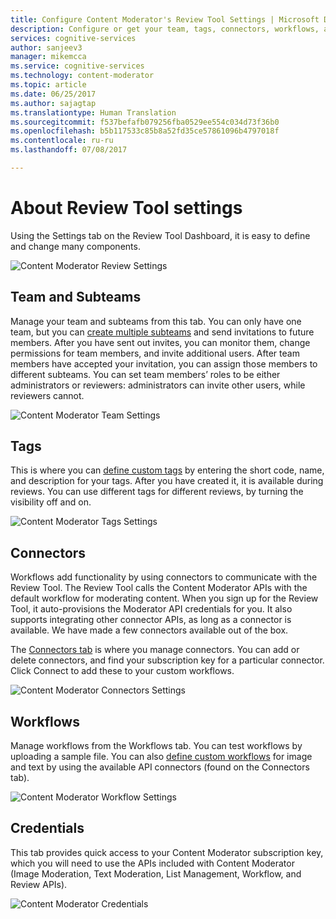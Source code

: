 ```yaml
---
title: Configure Content Moderator's Review Tool Settings | Microsoft Docs
description: Configure or get your team, tags, connectors, workflows, and credentials.
services: cognitive-services
author: sanjeev3
manager: mikemcca
ms.service: cognitive-services
ms.technology: content-moderator
ms.topic: article
ms.date: 06/25/2017
ms.author: sajagtap
ms.translationtype: Human Translation
ms.sourcegitcommit: f537befafb079256fba0529ee554c034d73f36b0
ms.openlocfilehash: b5b117533c85b8a52fd35ce57861096b4797018f
ms.contentlocale: ru-ru
ms.lasthandoff: 07/08/2017

---
```


# <a name="about-review-tool-settings"></a>About Review Tool settings #

Using the Settings tab on the Review Tool Dashboard, it is easy to define and change many components.

![Content Moderator Review Settings](images/settings-1.png)

## <a name="team-and-subteams"></a>Team and Subteams ## 

Manage your team and subteams from this tab. You can only have one team, but you can [create multiple subteams](subteams.md) and send invitations to future members. After you have sent out invites, you can monitor them, change permissions for team members, and invite additional users. After team members have accepted your invitation, you can assign those members to different subteams. You can set team members’ roles to be either administrators or reviewers: administrators can invite other users, while reviewers cannot.

![Content Moderator Team Settings](images/settings-2-team.png)

## <a name="tags"></a>Tags ##

This is where you can [define custom tags](tags.md) by entering the short code, name, and description for your tags. After you have created it, it is available during reviews. You can use different tags for different reviews, by turning the visibility off and on.

![Content Moderator Tags Settings](images/settings-3-tags.png)

## <a name="connectors"></a>Connectors ##

Workflows add functionality by using connectors to communicate with the Review Tool. The Review Tool calls the Content Moderator APIs with the default workflow for moderating content. When you sign up for the Review Tool, it auto-provisions the Moderator API credentials for you. It also supports integrating other connector APIs, as long as a connector is available. We have made a few connectors available out of the box.

The [Connectors tab](connectors.md) is where you manage connectors. You can add or delete connectors, and find your subscription key for a particular connector. Click Connect to add these to your custom workflows. 

![Content Moderator Connectors Settings](images/settings-4-connectors.png)

## <a name="workflows"></a>Workflows ##

Manage workflows from the Workflows tab. You can test workflows by uploading a sample file. You can also [define custom workflows](workflows.md) for image and text by using the available API connectors (found on the Connectors tab). 

![Content Moderator Workflow Settings](images/settings-5-workflows.png)

## <a name="credentials"></a>Credentials ##

This tab provides quick access to your Content Moderator subscription key, which you will need to use the APIs included with Content Moderator (Image Moderation, Text Moderation, List Management, Workflow, and Review APIs).
 
![Content Moderator Credentials](images/settings-6-credentials.png)

